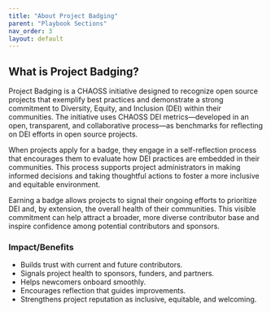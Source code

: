 ```yaml
---
title: "About Project Badging"
parent: "Playbook Sections"
nav_order: 3
layout: default
---
```


## What is Project Badging?
Project Badging is a CHAOSS initiative designed to recognize open source projects that exemplify best practices and demonstrate a strong commitment to Diversity, Equity, and Inclusion (DEI) within their communities. The initiative uses CHAOSS DEI metrics—developed in an open, transparent, and collaborative process—as benchmarks for reflecting on DEI efforts in open source projects.

When projects apply for a badge, they engage in a self-reflection process that encourages them to evaluate how DEI practices are embedded in their communities. This process supports project administrators in making informed decisions and taking thoughtful actions to foster a more inclusive and equitable environment.

Earning a badge allows projects to signal their ongoing efforts to prioritize DEI and, by extension, the overall health of their communities. This visible commitment can help attract a broader, more diverse contributor base and inspire confidence among potential contributors and sponsors.

### Impact/Benefits
- Builds trust with current and future contributors.  
- Signals project health to sponsors, funders, and partners.  
- Helps newcomers onboard smoothly.  
- Encourages reflection that guides improvements.  
- Strengthens project reputation as inclusive, equitable, and welcoming.
